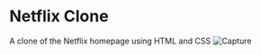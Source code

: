 # Netflix Clone
A clone of the Netflix homepage using HTML and CSS
![Capture](https://user-images.githubusercontent.com/79151294/164579399-b30f0370-08a1-4c69-ba26-199db9c586e6.JPG)
